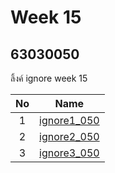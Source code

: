# Week 15

## 63030050

ลิ้งค์ ignore week 15

| No | Name |
|:-:|:-----:|
|1|[ignore1_050](https://github.com/Pramotjonsungnoen/ignore1_050)
|2|[ignore2_050](https://github.com/Pramotjonsungnoen/ignore2_050)
|3|[ignore3_050](https://github.com/Pramotjonsungnoen/ignore3_050)
